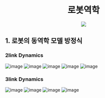 <h1 align='center'>로봇역학</h1>
<p align='center'>
<img src='https://user-images.githubusercontent.com/87973617/222624932-5496dbf8-09ee-4973-acb7-97369879a163.gif'>
</p>

## 1. 로봇의 동역학 모델 방정식
### 2link Dynamics
![image](https://user-images.githubusercontent.com/87973617/222338629-4ff32445-0e3a-4b4b-956d-c5908be49ae2.png)
![image](https://user-images.githubusercontent.com/87973617/222338683-c0e30a09-3485-436b-9481-785769646c60.png)
![image](https://user-images.githubusercontent.com/87973617/222338707-45364a7f-35bb-4da2-8fcb-0d192ba11f61.png)
![image](https://user-images.githubusercontent.com/87973617/222338741-09a6ec14-9ae4-41f6-b6be-05675b41309a.png)
![image](https://user-images.githubusercontent.com/87973617/222338788-56eda1d8-157f-4f1e-8b7a-0196e8edfe5c.png)
### 3link Dynamics
![image](https://user-images.githubusercontent.com/87973617/222338906-9e25328f-72d9-44b7-bf03-6c28408e3292.png)
![image](https://user-images.githubusercontent.com/87973617/222338954-f2feff13-9654-4a84-83ea-35708ea6e6cb.png)
![image](https://user-images.githubusercontent.com/87973617/222339184-87efbe22-3419-43aa-8633-b411421af33c.png)
![image](https://user-images.githubusercontent.com/87973617/222339077-90f3a60f-18d6-4dbc-9a25-ed213da56273.png)
